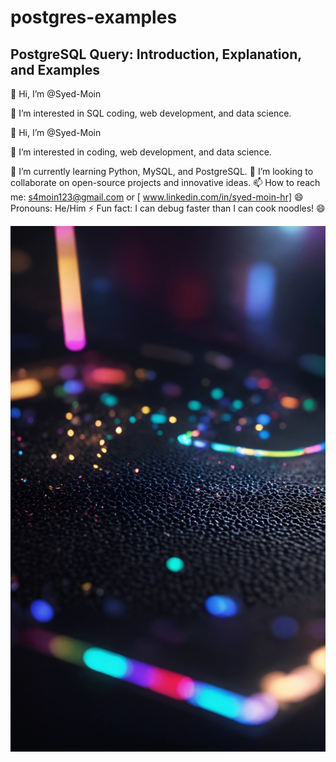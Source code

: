 # postgres-examples

## PostgreSQL Query: Introduction, Explanation, and Examples
 
 
👋 Hi, I’m @Syed-Moin

👀 I’m interested in SQL coding, web development, and data science.

👋 Hi, I’m @Syed-Moin

👀 I’m interested in coding, web development, and data science.

🌱 I’m currently learning Python, MySQL, and PostgreSQL.
💞️ I’m looking to collaborate on open-source projects and innovative ideas.
📫 How to reach me: s4moin123@gmail.com or [ www.linkedin.com/in/syed-moin-hr]
😄 Pronouns: He/Him
⚡ Fun fact: I can debug faster than I can cook noodles! 😄

![Image Alt](https://github.com/Syed-Moinuddin2025/postgres-examples/blob/182a484e44e562956ebdee110122c19faf4d25da/3d%20amoled.jpg)


